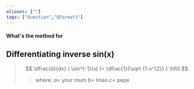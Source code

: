 ```yaml
---
aliases: [""]
tags: ["Question","QFormat3"]
---
```


#### What's the method for
## Differentiating inverse sin(x)
> $$ \dfrac{d}{dx} ( \sin^{-1}(x) )= \dfrac{1}{\sqrt {1-x^{2}} } \hfill $$ 
>> where:
>> $a =$ your mum
>> $b =$ lmao
>> $c =$ pepe